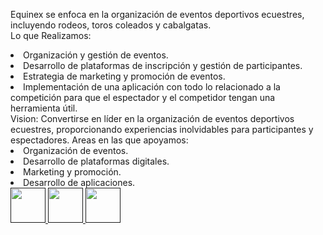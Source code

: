 <span class="font-bold text-start text-xl">Equinex</span><span class="font-light text-start text-xl"> se enfoca en la organización de eventos deportivos ecuestres, incluyendo rodeos, toros coleados y cabalgatas.
 <br> <span class="font-bold text-xl">Lo que Realizamos:</span>
</span> 
<li class="font-light text-start text-xl">Organización y gestión de eventos.</li><li class="font-light text-start text-xl">Desarrollo de plataformas de inscripción y gestión de participantes.</li><li class="font-light text-start text-xl">Estrategia de marketing y promoción de eventos.</li><li class="font-light text-start text-xl">Implementación de una aplicación con todo lo relacionado a la competición para que el espectador y el competidor tengan una herramienta útil.</li>
<!-- VISION -->
<span class="font-semibold text-start text-xl"> Vision:</span>
<span class="font-light text-start text-xl">Convertirse en líder en la organización de eventos deportivos ecuestres, proporcionando experiencias inolvidables para participantes y espectadores.</span> 
<!-- AREAS DE TRABAJO -->
<span class="font-semibold text-start text-xl"> Areas en las que apoyamos:</span>
<li class="font-light text-start text-xl">Organización de eventos.</li><li class="font-light text-start text-xl">Desarrollo de plataformas digitales.</li><li class="font-light text-start text-xl">Marketing y promoción.</li><li class="font-light text-start text-xl">Desarrollo de aplicaciones.</li> 
<div class="flex justify-items-center w-5/12 py-5 gap-0">
<a href="" target="_blank"><img src="https://xpanzion.net/assets/icon-web.png" alt=""style="width:56px; height:56px">
</a>
<a href="" target="_blank"><img src="https://xpanzion.net/assets/icon-ig.png" alt="" style="width:56px; height:56px">
</a>
<a href=" " target="_blank"><img src="https://xpanzion.net/assets/icon-fb.png" alt="" style="width:56px; height:56px">
</a>
</div>